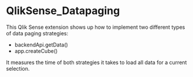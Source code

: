 # QlikSense_Datapaging

This Qlik Sense extension shows up how to implement two different types of data paging strategies:

* backendApi.getData()
* app.createCube()

It measures the time of both strategies it takes to load all data for a current selection.
